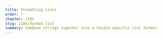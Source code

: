 ```yaml
---
title: Formatting Lists
order: 7
chapter: i18n
slug: i18n/format-list
summary: Combine strings together into a locale-specific list format.
---
```

